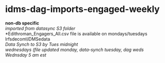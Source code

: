 # idms-dag-imports-engaged-weekly

**non-db specific** <br />
*imported from datasync S3 folder* <br />
*Edithroman_Engagers_All.csv file is available on mondays/tuesdays lrfsdecom\IDMSedata <br />
*Data Synch to S3 by Tues midnight* <br />
*wednesdays (file updated monday, data-synch tuesday, dag weds Wednsday 5 am est*<br />

